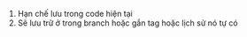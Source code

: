 1. Hạn chế lưu trong code hiện tại 
2. Sẽ lưu trữ ở trong branch hoặc gắn tag hoặc lịch sử nó tự có 